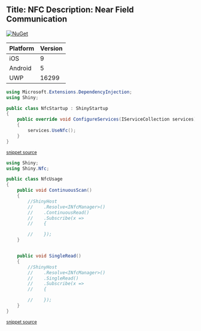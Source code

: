 Title: NFC
Description: Near Field Communication
---

[![NuGet](https://img.shields.io/nuget/v/Shiny.Nfc.svg?maxAge=2592000)](https://www.nuget.org/packages/Shiny.Nfc/)

|Platform|Version|
|--------|-------|
|iOS|9|
|Android|5|
|UWP|16299|

<!-- snippet: NfcStartup.cs -->
```cs
using Microsoft.Extensions.DependencyInjection;
using Shiny;

public class NfcStartup : ShinyStartup
{
    public override void ConfigureServices(IServiceCollection services)
    {
        services.UseNfc();
    }
}
```
<sup>[snippet source](/src/Snippets/NfcStartup.cs#L1-L10)</sup>
<!-- endsnippet -->


<!-- snippet: NfcUsage.cs -->
```cs
using Shiny;
using Shiny.Nfc;

public class NfcUsage
{
    public void ContinuousScan()
    {
        //ShinyHost
        //    .Resolve<INfcManager>()
        //    .ContinuousRead()
        //    .Subscribe(x =>
        //    {

        //    });
    }


    public void SingleRead()
    {
        //ShinyHost
        //    .Resolve<INfcManager>()
        //    .SingleRead()
        //    .Subscribe(x =>
        //    {

        //    });
    }
}
```
<sup>[snippet source](/src/Snippets/NfcUsage.cs#L1-L28)</sup>
<!-- endsnippet -->
